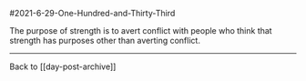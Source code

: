 #2021-6-29-One-Hundred-and-Thirty-Third

The purpose of strength is to avert conflict with people who think that strength has purposes other than averting conflict.

---
Back to [[day-post-archive]]